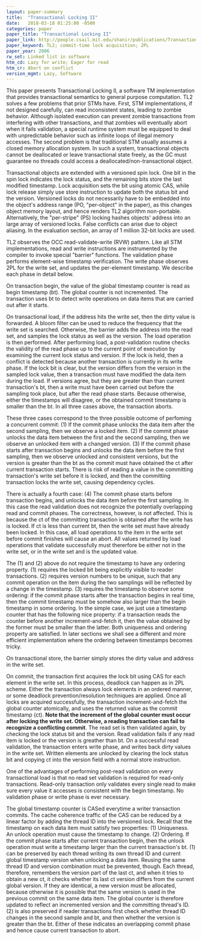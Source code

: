 ```yaml
---
layout: paper-summary
title:  "Transactional Locking II"
date:   2018-03-18 01:25:00 -0500
categories: paper
paper_title: "Transactional Locking II"
paper_link: http://people.csail.mit.edu/shanir/publications/Transactional_Locking.pdf
paper_keyword: TL2; commit-time lock acquisition; 2PL
paper_year: 2006
rw_set: Linked list in software
htm_cd: Lazy for write; Eager for read
htm_cr: Abort on conflict
version_mgmt: Lazy, Software
---
```


This paper presents Transactional Locking II, a software TM implementation that
provides transactional semantics to general purpose computation. TL2 solves a few problems
that prior STMs have. First, STM implementations, if not designed carefully, can read
inconsistent states, leading to zombie behavior. Although isolated execution can
prevent zombie transactions from interfering with other transactions, and that zombies will eventually
abort when it fails validation, a special runtime system must be equipped to deal with
unpredictable behavior such as infinite loops of illegal memory accesses. The second problem is
that traditional STM usually assumes a closed memory allocation system. In such a system, transactional 
objects cannot be deallocated or leave transactional state freely, as the GC must guarantee no 
threads could access a deallocated/non-transactional object.

Transactional objects are extended with a versioned spin lock. One bit in the spin lock indicates the lock status,
and the remaining bits store the last modified timestamp. Lock acquisition sets the bit using atomic
CAS, while lock release simply use store instruction to update both the status bit and the version. Versioned locks 
do not necessarily have to be embedded into the object's address range (PO, "per-object" in the paper), as this changes object 
memory layout, and hence renders TL2 algorithm non-portable. Alternatively, the "per-stripe" (PS) locking hashes 
objects' address into an large array of versioned locks. False conflicts can arise due to object aliasing.
In the evaluation section, an array of 1 million 32-bit locks are used.

TL2 observes the OCC read-validate-write (RVW) pattern. Like all STM implementations, read and write instructions 
are instrumented by the compiler to invoke special "barrier" functions. The validation phase performs element-wise
timestamp verification. The write phase observes 2PL for the write set, and updates the per-element timestamp. 
We describe each phase in detail below.

On transaction begin, the value of the global timestamp counter is read as begin timestamp (bt). 
The global counter is not incremented. The transaction uses bt to detect write operations on data items
that are carried out after it starts.

On transactional load, if the address hits the write set, then the dirty value is forwarded. A bloom filter
can be used to reduce the frequency that the write set is searched. Otherwise, 
the barrier adds the address into the read set, and samples the lock status as well as the version. 
The load operation is then performed. After performing load, a post-validation routine checks 
the validity of the read phase up to the current point of execution by examining the current lock status
and version. If the lock is held, then a conflict is detected because another transaction is currently in 
its write phase. If the lock bit is clear, but the version differs from the version in the sampled lock value,
then a transaction must have modified the data item during the load. If versions agree, but they are greater than
than current transaction's bt, then a write must have been carried out before the sampling took place, but after
the read phase starts. Because otherwise, either the timestamps will disagree, or the obtained commit timestamp
is smaller than the bt. In all three cases above, the transaction aborts.

These three cases correspond to the three possible outcome of perfoming a concurrent commit: (1) If the 
commit phase unlocks the data item after the second sampling, then we observe a locked item. (2) If the 
commit phase unlocks the data item between the first and the second sampling, then we observe an
unlocked item with a changed version. (3) If the commit phase starts after transaction begins 
and unlocks the data item before the first sampling, then we observe unlocked and consistent versions, 
but the version is greater than the bt as the commit must have obtained the ct after current transaction starts.
There is risk of reading a value in the committing transaction's write set before it is locked, and then the 
committing transaction locks the write set, causing dependency cycles.

There is actually a fourth case: (4) The commit phase starts before transaction begins, and unlocks the data item
before the first sampling. In this case the read validation does not recognize the potentially overlapping
read and commit phases. The correctness, however, is not affected. This is because the ct of the committing
transaction is obtained after the write has is locked. If ct is less than current bt, then the write set
must have already been locked. In this case, all load operations to the item in the write set before
commit finishes will cause an abort. All values returned by load operations that validate successfully
must thererfore be either not in the write set, or in the write set and is the updated value.

The (1) and (2) above do not require the timestamp to have any ordering property. (1) requires the locked
bit being explicitly visible to reader transactions. (2) requires version numbers to be unique, such that any
commit operation on the item during the two samplings will be reflected by a change in the timestamp.
(3) requires the timestamp to observe some ordering: if the commit phase starts after the transaction begins
in real time, then the commit timestamp must be somehow also larger than the begin timestamp in some ordering. 
In the simple case, we just use a timestamp counter that has the following nice property: if a transaction 
reads the counter before another increment-and-fetch it, then the value obtained by the former must be smaller
than the latter. Both uniqueness and ordering property are satisfied. In later sections we shall see a different 
and more efficient implementation where the ordering between timestamps becomes tricky.

On transactional store, the barrier simply stores the dirty value and address in the write set. 

On commit, the transaction first acquires the lock bit using CAS for each element in the write set.
In this process, deadlock can happen as in 2PL scheme. Either the transaction always lock elements
in an ordered manner, or some deadlock prevention/resolution techniques are applied. Once all locks are 
acquired successfully, the transaction increment-and-fetch the global counter atomically, and 
uses the returned value as the commit timestamp (ct). **Note that the increment of the global counter 
must occur after locking the write set. Otherwise, a reading transaction can fail to recognize 
a conflicting commit**. The read set is then validated again, by checking
the lock status bit and the version. Read validation fails if any read item is locked or the version
is greather than bt. On a successful read validation, the transaction enters write phase, and writes back
dirty values in the write set. Written elements are unlocked by clearing the lock status bit and copying
ct into the version field with a normal store instruction.

One of the advantages of performing post-read validation on every transactional load is that no read 
set validation is required for read-only transactions. Read-only transaction only validates every single read
to make sure every value it accesses is consistent with the begin timestamp. No validation phase or write phase
is ever necessary.

The global timestamp counter is CASed everytime a writer transaction commits. The cache coherence traffic of
the CAS can be reduced by a linear factor by adding the thread ID into the versioned lock. Recall that the
timestamp on each data item must satisfy two properties: (1) Uniqueness. An unlock operation must cause 
the timestamp to change. (2) Ordering. If the commit phase starts after current transaction begin, then the 
unlock operation must write a timestamp larger than the current transaction's bt. (1) can be preserved by each thread
writing its own thread ID and current global timestamp version when unlocking a data item. Reusing the same thread ID and version
combination must be prevented, though. Each thread, therefore, remembers the version part of the last ct, and when it tries
to obtain a new ct, it checks whether its last ct version differs from the current global version. If they are identical,
a new version must be allocated, because otherwise it is possible that the same version is used in the previous commit on
the same data item. The global counter is therefore updated to reflect an incremented version and the committing thread's
ID. (2) is also preserved if reader transactions first check whether thread ID changes in the second sample and bt, and then whether 
the version is greater than the bt. Either of these indicates an overlapping commit phase and hence cause current transaction 
to abort.